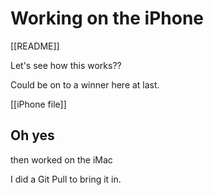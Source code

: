 # Working on the iPhone

[[README]]

Let's see how this works??

Could be on to a winner here at last.

[[iPhone file]]

## Oh yes
 then worked on the iMac
 
 I did a Git Pull to bring it in.